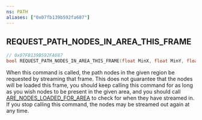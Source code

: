 ```yaml
---
ns: PATH
aliases: ["0x07fb139b592fa687"]
---
```

## REQUEST_PATH_NODES_IN_AREA_THIS_FRAME

```c
// 0x07FB139B592FA687
bool REQUEST_PATH_NODES_IN_AREA_THIS_FRAME(float MinX, float MinY, float MaxX, float MaxY);
```

When this command is called, the path nodes in the given region be requested by streaming that frame. This does not guarantee that the nodes will be loaded this frame, you should keep calling this command for as long as you wish nodes to be present in the given area, and you should call [ARE_NODES_LOADED_FOR_AREA](#_0xF7B79A50B905A30D) to check for when they have streamed in. If you stop calling this command, the nodes may be streamed out again at any time.

